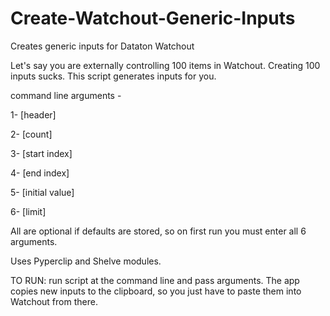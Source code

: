 # Create-Watchout-Generic-Inputs
Creates generic inputs for Dataton Watchout

Let's say you are externally controlling 100 items in Watchout. Creating 100 inputs sucks. This script generates inputs for you.

command line arguments - 

1- [header]

2- [count]

3- [start index]

4- [end index]

5- [initial value]

6- [limit]

All are optional if defaults are stored, so on first run you must enter all 6 arguments.

Uses Pyperclip and Shelve modules.

TO RUN: 
run script at the command line and pass arguments. The app copies new inputs to the clipboard, so you just have to paste them into Watchout from there.
